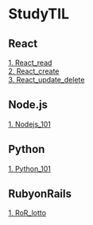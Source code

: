 # StudyTIL

## React
[1. React_read](React/React_Read.md)</br>
[2. React_create](React/React_Create.md)</br>
[3. React_update_delete](React/React_Update_Delete.md)</br>

## Node.js
[1. Nodejs_101](NodeJS/Nodejs_101.md)</br>

## Python
[1. Python_101](Python/Python_101.md)</br>

## RubyonRails
[1. RoR_lotto](RoR/RoR_lotto.md)</br>
